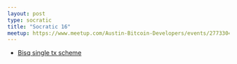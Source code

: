 ```yaml
---
layout: post
type: socratic
title: "Socratic 16"
meetup: https://www.meetup.com/Austin-Bitcoin-Developers/events/277330471/
---
```


- [Bisq single tx scheme](https://github.com/bisq-network/proposals/issues/279)

